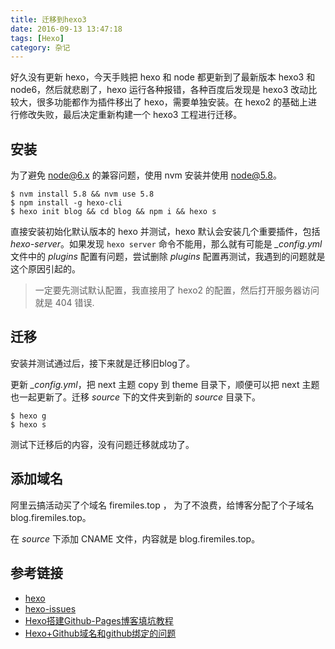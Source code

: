 ```yaml
---
title: 迁移到hexo3
date: 2016-09-13 13:47:18
tags: [Hexo]
category: 杂记
---
```


好久没有更新 hexo，今天手贱把 hexo 和 node 都更新到了最新版本 hexo3 和 node6，然后就悲剧了，hexo 运行各种报错，各种百度后发现是 hexo3 改动比较大，很多功能都作为插件移出了 hexo，需要单独安装。在 hexo2 的基础上进行修改失败，最后决定重新构建一个 hexo3 工程进行迁移。

## 安装

为了避免 node@6.x 的兼容问题，使用 nvm 安装并使用 node@5.8。

```shell
$ nvm install 5.8 && nvm use 5.8
$ npm install -g hexo-cli
$ hexo init blog && cd blog && npm i && hexo s
```

直接安装初始化默认版本的 hexo 并测试，hexo 默认会安装几个重要插件，包括 *hexo-server*。如果发现 `hexo server` 命令不能用，那么就有可能是 *_config.yml* 文件中的 *plugins* 配置有问题，尝试删除 *plugins* 配置再测试，我遇到的问题就是这个原因引起的。

> 一定要先测试默认配置，我直接用了 hexo2 的配置，然后打开服务器访问就是 404 错误.

## 迁移
安装并测试通过后，接下来就是迁移旧blog了。

更新 *_config.yml*，把 next 主题 copy 到 theme 目录下，顺便可以把 next 主题也一起更新了。迁移 *source* 下的文件夹到新的 *source* 目录下。

```shell
$ hexo g
$ hexo s
```

测试下迁移后的内容，没有问题迁移就成功了。

## 添加域名
阿里云搞活动买了个域名 firemiles.top ， 为了不浪费，给博客分配了个子域名 blog.firemiles.top。

在 *source* 下添加 CNAME 文件，内容就是 blog.firemiles.top。

## 参考链接

- [hexo](hexo.io)
- [hexo-issues](https://github.com/hexojs/hexo/issues)
- [Hexo搭建Github-Pages博客填坑教程](http://www.jianshu.com/p/35e197cb1273)
- [Hexo+Github域名和github绑定的问题](http://www.jianshu.com/p/1d427e888dda)
